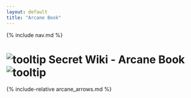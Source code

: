 ```yaml
---
layout: default
title: "Arcane Book"
---
```


{% include nav.md  %}

# ![tooltip]({{site.miscimages}}/walkinggrapple.gif) Secret Wiki - Arcane Book![tooltip]({{site.miscimages}}/walkinggrapple.gif)

{% include-relative arcane_arrows.md %}
